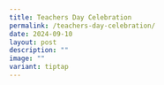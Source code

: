 ```yaml
---
title: Teachers Day Celebration
permalink: /teachers-day-celebration/
date: 2024-09-10
layout: post
description: ""
image: ""
variant: tiptap
---
```

